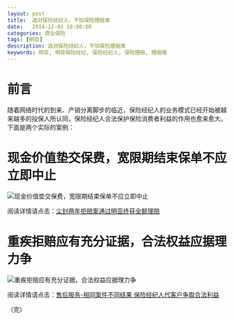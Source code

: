 ```yaml
---
layout: post
title:  选对保险经纪人，不怕保险理赔难
date:   2014-12-02 18:00:00
categories: 商业保险
tags: [明亚]
description: 选对保险经纪人，不怕保险理赔难
keywords: 明亚, 明亚保险经纪, 保险经纪人, 保险理赔, 理赔难
---
```


# 前言
随着网络时代的到来、产销分离脚步的临近，保险经纪人的业务模式已经开始被越来越多的投保人所认同，保险经纪人合法保护保险消费者利益的作用也愈来愈大。下面是两个实际的案例：
<!-- more -->

# 现金价值垫交保费，宽限期结束保单不应立即中止

![现金价值垫交保费，宽限期结束保单不应立即中止][1]

阅读详情请点击：[尘封两年拒赔案通过明亚终获全额理赔][3]

# 重疾拒赔应有充分证据，合法权益应据理力争

![重疾拒赔应有充分证据，合法权益应据理力争][2]

阅读详情请点击：[售后服务-相同案件不同结果 保险经纪人代客户争取合法利益][4]

[1]: http://blog-27zeros.qiniudn.com/lipei%E6%A1%88%E4%BE%8B1.png
[2]: http://blog-27zeros.qiniudn.com/lipei%E6%A1%88%E4%BE%8B2.png
[3]: http://blog-27zeros.qiniudn.com/lipei%E5%B0%98%E5%B0%81%E4%B8%A4%E5%B9%B4%E6%8B%92%E8%B5%94%E6%A1%88%E9%80%9A%E8%BF%87%E6%98%8E%E4%BA%9A%E7%BB%88%E8%8E%B7%E5%85%A8%E9%A2%9D%E7%90%86%E8%B5%94.pdf
[4]: http://insurance.hexun.com/2013-01-24/150529497.html

（完）
